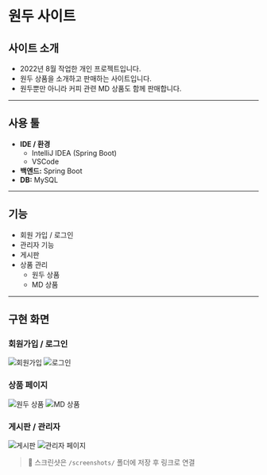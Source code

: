 # 원두 사이트

## 사이트 소개
- 2022년 8월 작업한 개인 프로젝트입니다.  
- 원두 상품을 소개하고 판매하는 사이트입니다.  
- 원두뿐만 아니라 커피 관련 MD 상품도 함께 판매합니다.  

---

## 사용 툴
- **IDE / 환경**
  - IntelliJ IDEA (Spring Boot)
  - VSCode
- **백엔드:** Spring Boot
- **DB:** MySQL

---

## 기능
- 회원 가입 / 로그인
- 관리자 기능
- 게시판
- 상품 관리
  - 원두 상품
  - MD 상품

---

## 구현 화면
### 회원가입 / 로그인
![회원가입](screenshots/signup.png)
![로그인](screenshots/login.png)

### 상품 페이지
![원두 상품](screenshots/coffee_beans.png)
![MD 상품](screenshots/md_products.png)

### 게시판 / 관리자
![게시판](screenshots/board.png)
![관리자 페이지](screenshots/admin.png)

> 🔹 스크린샷은 `/screenshots/` 폴더에 저장 후 링크로 연결
